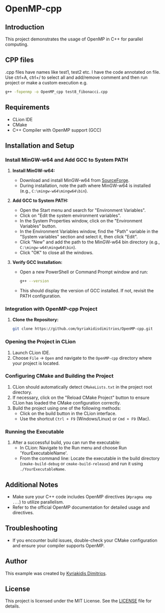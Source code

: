 # OpenMP-cpp
 
## Introduction
This project demonstrates the usage of OpenMP in C++ for parallel computing.

## CPP files
.cpp files have names like test1, test2 etc. I have the code annotated on file.
Use ctrl+A, ctrl+/ to select all and add/remove comment and then run project or make a custom execution e.g.
```bash
g++ -fopenmp -o OpenMP_cpp test8_fibonacci.cpp
```
## Requirements
- CLion IDE
- CMake
- C++ Compiler with OpenMP support (GCC)

## Installation and Setup

### Install MinGW-w64 and Add GCC to System PATH

1. **Install MinGW-w64:**
   - Download and install MinGW-w64 from [SourceForge](https://sourceforge.net/projects/mingw-w64/).
   - During installation, note the path where MinGW-w64 is installed (e.g., `C:\mingw-w64\mingw64\bin`).

2. **Add GCC to System PATH:**
   - Open the Start menu and search for "Environment Variables".
   - Click on "Edit the system environment variables".
   - In the System Properties window, click on the "Environment Variables" button.
   - In the Environment Variables window, find the "Path" variable in the "System variables" section and select it, then click "Edit".
   - Click "New" and add the path to the MinGW-w64 bin directory (e.g., `C:\mingw-w64\mingw64\bin`).
   - Click "OK" to close all the windows.

3. **Verify GCC Installation:**
   - Open a new PowerShell or Command Prompt window and run:
     ```sh
     g++ --version
     ```
   - This should display the version of GCC installed. If not, revisit the PATH configuration.

### Integration with OpenMP-cpp Project

1. **Clone the Repository:**
   ```bash
   git clone https://github.com/kyriakidisdimitrios/OpenMP-cpp.git

### Opening the Project in CLion
1. Launch CLion IDE.
2. Choose `File` -> `Open` and navigate to the `OpenMP-cpp` directory where your project is located.

### Configuring CMake and Building the Project
1. CLion should automatically detect `CMakeLists.txt` in the project root directory.
2. If necessary, click on the "Reload CMake Project" button to ensure CLion has loaded the CMake configuration correctly.
3. Build the project using one of the following methods:
   - Click on the build button in the CLion interface.
   - Use the shortcut `Ctrl + F9` (Windows/Linux) or `Cmd + F9` (Mac).

### Running the Executable
1. After a successful build, you can run the executable:
   - In CLion: Navigate to the Run menu and choose Run 'YourExecutableName'.
   - From the command line: Locate the executable in the build directory (`cmake-build-debug` or `cmake-build-release`) and run it using `./YourExecutableName`.

## Additional Notes
- Make sure your C++ code includes OpenMP directives (`#pragma omp ...`) to utilize parallelism.
- Refer to the official OpenMP documentation for detailed usage and directives.

## Troubleshooting
- If you encounter build issues, double-check your CMake configuration and ensure your compiler supports OpenMP.

## Author

This example was created by [Kyriakidis Dimitrios](https://github.com/kyriakidisdimitrios).

## License
This project is licensed under the MIT License. See the [LICENSE](LICENSE) file for details.